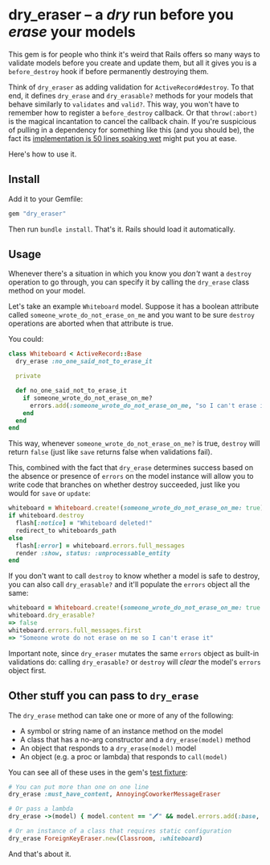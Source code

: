 # dry_eraser – a _dry_ run before you _erase_ your models

This gem is for people who think it's weird that Rails offers so many ways to
validate models before you create and update them, but all it gives you is a
`before_destroy` hook if before permanently destroying them.

Think of `dry_eraser` as adding validation for `ActiveRecord#destroy`. To that
end, it defines `dry_erase` and `dry_erasable?` methods for your models that
behave similarly to `validates` and `valid?`. This way, you won't have to
remember how to register a `before_destroy` callback. Or that `throw(:abort)` is
the magical incantation to cancel the callback chain. If you're suspicious of
pulling in a dependency for something like this (and you should be), the fact
its [implementation is 50 lines soaking wet](lib/dry_eraser.rb) might put you at
ease.

Here's how to use it.

## Install

Add it to your Gemfile:

```ruby
gem "dry_eraser"
```

Then run `bundle install`. That's it. Rails should load it automatically.

## Usage

Whenever there's a situation in which you know you _don't_ want a `destroy`
operation to go through, you can specify it by calling the `dry_erase` class
method on your model.

Let's take an example `Whiteboard` model. Suppose it has a boolean attribute
called `someone_wrote_do_not_erase_on_me` and you want to be sure `destroy` operations
are aborted when that attribute is true.

You could:

```ruby
class Whiteboard < ActiveRecord::Base
  dry_erase :no_one_said_not_to_erase_it

  private

  def no_one_said_not_to_erase_it
    if someone_wrote_do_not_erase_on_me?
      errors.add(:someone_wrote_do_not_erase_on_me, "so I can't erase it")
    end
  end
end
```

This way, whenever `someone_wrote_do_not_erase_on_me?` is true, `destroy` will
return `false` (just like `save` returns false when validations fail).

This, combined with the fact that `dry_erase` determines success based on the
absence or presence of `errors` on the model instance will allow you to write
code that branches on whether destroy succeeded, just like you would for `save`
or `update`:

```ruby
whiteboard = Whiteboard.create!(someone_wrote_do_not_erase_on_me: true)
if whiteboard.destroy
  flash[:notice] = "Whiteboard deleted!"
  redirect_to whiteboards_path
else
  flash[:error] = whiteboard.errors.full_messages
  render :show, status: :unprocessable_entity
end
```

If you don't want to call `destroy` to know whether a model is safe to destroy,
you can also call `dry_erasable?` and it'll populate the `errors` object all
the same:

```ruby
whiteboard = Whiteboard.create!(someone_wrote_do_not_erase_on_me: true
whiteboard.dry_erasable?
=> false
whiteboard.errors.full_messages.first
=> "Someone wrote do not erase on me so I can't erase it"
```

Important note, since `dry_eraser` mutates the same `errors` object as built-in
validations do: calling `dry_erasable?` or `destroy` will _clear_ the model's
`errors` object first.

## Other stuff you can pass to `dry_erase`

The `dry_erase` method can take one or more of any of the following:

* A symbol or string name of an instance method on the model
* A class that has a no-arg constructor and a `dry_erase(model)` method
* An object that responds to a `dry_erase(model)` model
* An object (e.g. a proc or lambda) that responds to `call(model)`

You can see all of these uses in the gem's [test fixture](test/fixtures.rb):

```ruby
# You can put more than one on one line
dry_erase :must_have_content, AnnoyingCoworkerMessageEraser

# Or pass a lambda
dry_erase ->(model) { model.content == "🖍️" && model.errors.add(:base, "No crayon, c'mon!") }

# Or an instance of a class that requires static configuration
dry_erase ForeignKeyEraser.new(Classroom, :whiteboard)
```

And that's about it.
